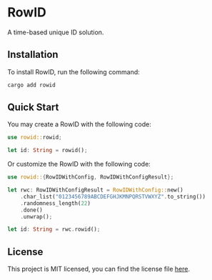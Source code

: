 # RowID

A time-based unique ID solution.

## Installation

To install RowID, run the following command:

```bash
cargo add rowid
```

## Quick Start

You may create a RowID with the following code:

```rust
use rowid::rowid;

let id: String = rowid();
```

Or customize the RowID with the following code:

```rust
use rowid::{RowIDWithConfig, RowIDWithConfigResult};

let rwc: RowIDWithConfigResult = RowIDWithConfig::new()
    .char_list("0123456789ABCDEFGHJKMNPQRSTVWXYZ".to_string())
    .randomness_length(22)
    .done()
    .unwrap();

let id: String = rwc.rowid();
```

## License

This project is MIT licensed, you can find the license file [here](./LICENSE).
